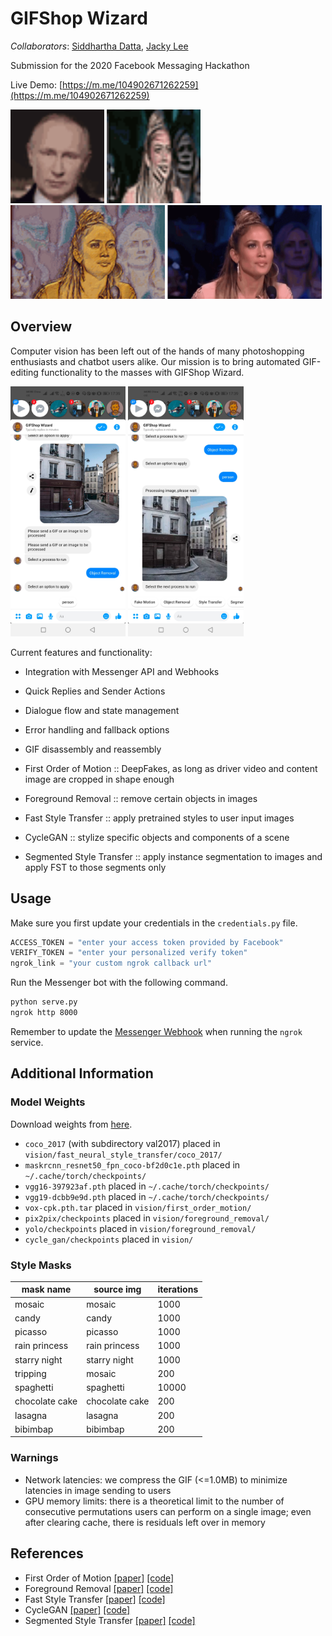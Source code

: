 # GIFShop Wizard

*Collaborators*: [Siddhartha Datta](https://github.com/dattasiddhartha/),
[Jacky Lee](https://github.com/grenmester)

Submission for the 2020 Facebook Messaging Hackathon

Live Demo: [https://m.me/104902671262259](https://m.me/104902671262259)

<img src="vision/first_order_motion/output/FOM.gif?raw=true" height="150px"></img>
<img src="vision/cycle_gan/datasets/zebra.gif?raw=true" height="150px"></img>
<img src="vision/fast_neural_style_transfer/videos/FST.gif?raw=true" height="150px"></img>
<img src="vision/fast_neural_style_transfer/videos/gif.gif?raw=true" height="150px"></img>

## Overview

Computer vision has been left out of the hands of many photoshopping
enthusiasts and chatbot users alike. Our mission is to bring automated
GIF-editing functionality to the masses with GIFShop Wizard.

<img src="vision/foreground_removal/input/before.jpg?raw=true" height="400px"></img>
<img src="vision/foreground_removal/input/after.jpg?raw=true" height="400px"></img>

Current features and functionality:

* Integration with Messenger API and Webhooks
* Quick Replies and Sender Actions
* Dialogue flow and state management
* Error handling and fallback options
* GIF disassembly and reassembly

* First Order of Motion :: DeepFakes, as long as driver video and content image
  are cropped in shape enough
* Foreground Removal :: remove certain objects in images
* Fast Style Transfer :: apply pretrained styles to user input images
* CycleGAN :: stylize specific objects and components of a scene
* Segmented Style Transfer :: apply instance segmentation to images and apply
  FST to those segments only

## Usage

Make sure you first update your credentials in the `credentials.py` file.

``` python
ACCESS_TOKEN = "enter your access token provided by Facebook"
VERIFY_TOKEN = "enter your personalized verify token"
ngrok_link = "your custom ngrok callback url"
```

Run the Messenger bot with the following command.

```bash
python serve.py
ngrok http 8000
```

Remember to update the [Messenger
Webhook](https://developers.facebook.com/apps/309273736750794/messenger/settings/)
when running the `ngrok` service.

## Additional Information

### Model Weights

Download weights from
[here](https://drive.google.com/drive/folders/1ANqflh1dxSfgdFwvH1mZqZ8_vPS6WipB?usp=sharing).

* `coco_2017` (with subdirectory val2017) placed in `vision/fast_neural_style_transfer/coco_2017/`
* `maskrcnn_resnet50_fpn_coco-bf2d0c1e.pth` placed in `~/.cache/torch/checkpoints/`
* `vgg16-397923af.pth` placed in `~/.cache/torch/checkpoints/`
* `vgg19-dcbb9e9d.pth` placed in `~/.cache/torch/checkpoints/`
* `vox-cpk.pth.tar` placed in `vision/first_order_motion/`
* `pix2pix/checkpoints` placed in `vision/foreground_removal/`
* `yolo/checkpoints` placed in `vision/foreground_removal/`
* `cycle_gan/checkpoints` placed in `vision/`

### Style Masks

| mask name      | source img     | iterations |
|----------------|----------------|------------|
| mosaic         | mosaic         | 1000       |
| candy          | candy          | 1000       |
| picasso        | picasso        | 1000       |
| rain princess  | rain princess  | 1000       |
| starry night   | starry night   | 1000       |
| tripping       | mosaic         | 200        |
| spaghetti      | spaghetti      | 10000      |
| chocolate cake | chocolate cake | 200        |
| lasagna        | lasagna        | 200        |
| bibimbap       | bibimbap       | 200        |

### Warnings

* Network latencies: we compress the GIF (<=1.0MB) to minimize latencies in
  image sending to users
* GPU memory limits: there is a theoretical limit to the number of consecutive
  permutations users can perform on a single image; even after clearing cache,
  there is residuals left over in memory

## References

* First Order of Motion
  [[paper]](https://papers.nips.cc/paper/8935-first-order-motion-model-for-image-animation)
  [[code]](https://github.com/AliaksandrSiarohin/first-order-model)
* Foreground Removal
  [[paper]](https://arxiv.org/abs/2004.10934)
  [[code]](https://github.com/javirk/Person\_remover)
* Fast Style Transfer
  [[paper]](https://arxiv.org/abs/1603.08155)
  [[code]](https://github.com/ceshine/fast-neural-style)
* CycleGAN
  [[paper]](https://arxiv.org/abs/1703.10593)
  [[code]](https://github.com/junyanz/pytorch-CycleGAN-and-pix2pix)
* Segmented Style Transfer
  [[paper]](https://www.cv-foundation.org/openaccess/content\_cvpr\_2015/papers/Long\_Fully\_Convolutional\_Networks\_2015\_CVPR\_paper.pdf)
  [[code]](https://github.com/spmallick/learnopencv)
